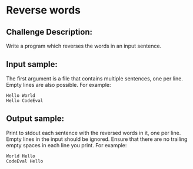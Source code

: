 # Reverse words

## Challenge Description:

Write a program which reverses the words in an input sentence.

## Input sample:

The first argument is a file that contains multiple sentences, one per line. Empty lines are also possible.
For example:

```
Hello World
Hello CodeEval
```

## Output sample:

Print to stdout each sentence with the reversed words in it, one per line. Empty lines in the input should be ignored. Ensure that there are no trailing empty spaces in each line you print.
For example:

```
World Hello
CodeEval Hello
```
